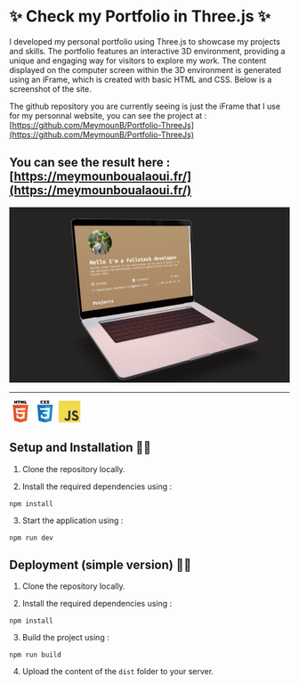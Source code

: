 # ✨ Check my Portfolio in Three.js ✨

I developed my personal portfolio using Three.js to showcase my projects and skills. The portfolio features an interactive 3D environment, providing a unique and engaging way for visitors to explore my work. The content displayed on the computer screen within the 3D environment is generated using an iFrame, which is created with basic HTML and CSS. Below is a screenshot of the site.

The github repository you are currently seeing is just the iFrame that I use for my personnal website, you can see the project at : [https://github.com/MeymounB/Portfolio-ThreeJs](https://github.com/MeymounB/Portfolio-ThreeJs)

## You can see the result here : [https://meymounboualaoui.fr/](https://meymounboualaoui.fr/)

![Capture d'écran du site web](/public/siteweb_screen.png)

---

<a href="https://www.w3schools.com/html/"><img src="https://raw.githubusercontent.com/devicons/devicon/master/icons/html5/html5-original-wordmark.svg" style="width: 40px; height: 40px;" alt="html5"></a>
<a href="https://www.w3schools.com/css/"><img src="https://raw.githubusercontent.com/devicons/devicon/master/icons/css3/css3-original-wordmark.svg" style="width: 40px; height: 40px;" alt="css3"></a>
<a href="https://www.javascript.com/"><img src="https://raw.githubusercontent.com/devicons/devicon/master/icons/javascript/javascript-original.svg" style="width: 40px; height: 40px;" alt="javascript"></a>

## Setup and Installation 👨‍💻

1. Clone the repository locally.

2. Install the required dependencies using :

```terminal
npm install
```

3. Start the application using :

```terminal
npm run dev
```

## Deployment (simple version) 👨‍💻

1. Clone the repository locally.

2. Install the required dependencies using :

```terminal
npm install
```

3. Build the project using :

```terminal
npm run build
```

4. Upload the content of the `dist` folder to your server.
